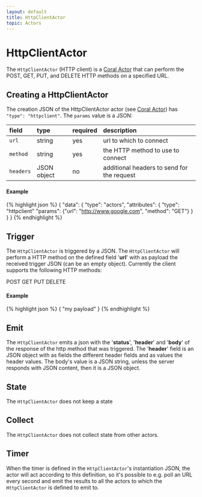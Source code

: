 ```yaml
---
layout: default
title: HttpClientActor
topic: Actors
---
```

<!--
   Licensed to the Apache Software Foundation (ASF) under one or more
   contributor license agreements.  See the NOTICE file distributed with
   this work for additional information regarding copyright ownership.
   The ASF licenses this file to You under the Apache License, Version 2.0
   (the "License"); you may not use this file except in compliance with
   the License.  You may obtain a copy of the License at

       http://www.apache.org/licenses/LICENSE-2.0

   Unless required by applicable law or agreed to in writing, software
   distributed under the License is distributed on an "AS IS" BASIS,
   WITHOUT WARRANTIES OR CONDITIONS OF ANY KIND, either express or implied.
   See the License for the specific language governing permissions and
   limitations under the License.
-->

# HttpClientActor
The `HttpClientActor` (HTTP client) is a [Coral Actor](/actors/overview/) that can perform the POST, GET, PUT, and DELETE HTTP methods on a specified URL.

## Creating a HttpClientActor
The creation JSON of the HttpClientActor actor (see [Coral Actor](/actors/overview/)) has `"type": "httpclient"`. The `params` value is a JSON:

field  | type | required | description
:----- | :---- | :--- | :------------
`url` | string | yes | url to which to connect
`method` | string | yes | the HTTP method to use to connect
`headers` | JSON object | no | additional headers to send for the request

#### Example
{% highlight json %}
{
  "data": {
      "type": "actors",
      "attributes": {
          "type": "httpclient"
          "params": {"url": "http://www.google.com", "method": "GET"}
      }
  }
}
{% endhighlight %}

## Trigger
The `HttpClientActor` is triggered by a JSON. The `HttpClientActor` will perform a HTTP method on the defined field '**url**' with as payload
the received trigger JSON (can be an empty object). Currently the client supports the following HTTP methods:

POST
GET
PUT
DELETE

#### Example
{% highlight json %}
{
  "my payload"
}
{% endhighlight %}

## Emit
The `HttpClientActor` emits a json with the '**status**', '**header**' and '**body**' of the response of the http method that was triggered.
The '**header**' field is an JSON object with as fields the different header fields and as values the header values. The body's value is a JSON
string, unless the server responds with JSON content, then it is a JSON object.

## State
The `HttpClientActor` does not keep a state

## Collect
The `HttpClientActor` does not collect state from other actors.

## Timer
When the timer is defined in the `HttpClientActor`'s instantiation JSON, the actor will act according to this definition, so it's possible to
 e.g. poll an URL every second and emit the results to all the actors to which the `HttpClientActor` is defined to emit to.
